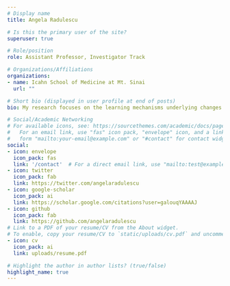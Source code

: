 ```yaml
---
# Display name
title: Angela Radulescu

# Is this the primary user of the site?
superuser: true

# Role/position
role: Assistant Professor, Investigator Track

# Organizations/Affiliations
organizations:
- name: Icahn School of Medicine at Mt. Sinai
  url: ""

# Short bio (displayed in user profile at end of posts)
bio: My research focuses on the learning mechanisms underlying changes in mental health.

# Social/Academic Networking
# For available icons, see: https://sourcethemes.com/academic/docs/page-builder/#icons
#   For an email link, use "fas" icon pack, "envelope" icon, and a link in the
#   form "mailto:your-email@example.com" or "#contact" for contact widget.
social:
- icon: envelope
  icon_pack: fas
  link: '/contact'  # For a direct email link, use "mailto:test@example.org".
- icon: twitter
  icon_pack: fab
  link: https://twitter.com/angelaradulescu
- icon: google-scholar
  icon_pack: ai
  link: https://scholar.google.com/citations?user=galouqYAAAAJ
- icon: github
  icon_pack: fab
  link: https://github.com/angelaradulescu
# Link to a PDF of your resume/CV from the About widget.
# To enable, copy your resume/CV to `static/uploads/cv.pdf` and uncomment the lines below.
- icon: cv
  icon_pack: ai
  link: uploads/resume.pdf

# Highlight the author in author lists? (true/false)
highlight_name: true
---
```


